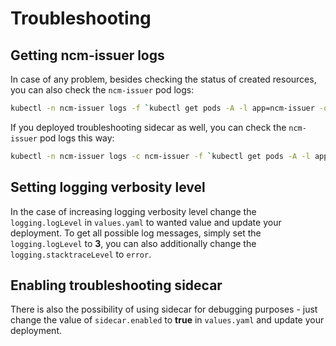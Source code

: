 # Troubleshooting

## Getting ncm-issuer logs

In case of any problem, besides checking the status of created resources,
you can also check the `ncm-issuer` pod logs:

  ```bash
  kubectl -n ncm-issuer logs -f `kubectl get pods -A -l app=ncm-issuer -o jsonpath='{.items[0].metadata.name}'`
  ```

If you deployed troubleshooting sidecar as well, you can check the `ncm-issuer` pod logs this way:

  ```bash
  kubectl -n ncm-issuer logs -c ncm-issuer -f `kubectl get pods -A -l app=ncm-issuer -o jsonpath='{.items[0].metadata.name}'`
  ```

## Setting logging verbosity level

In the case of increasing logging verbosity level change the `logging.logLevel` in `values.yaml` to
wanted value and update your deployment. To get all possible log messages, simply set the
`logging.logLevel` to **3**, you can also additionally change the `logging.stacktraceLevel` to
`error`.

## Enabling troubleshooting sidecar

There is also the possibility of using sidecar for debugging purposes - just change the value of
`sidecar.enabled` to **true** in `values.yaml` and update your deployment.